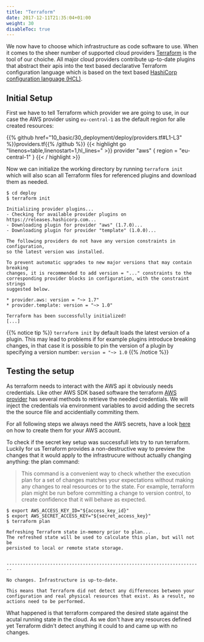 ```yaml
---
title: "Terraform"
date: 2017-12-11T21:35:04+01:00
weight: 30
disableToc: true
---
```


We now have to choose which infrastructure as code software to use. When it comes to the sheer number of supported cloud providers [Terraform](https://www.terraform.io/) is the tool of our choiche. All major cloud providers contribute up-to-date plugins that abstract their apis into the text based declarative Terraform configuration language which is based on the text based [HashiCorp configuration language (HCL)](https://github.com/hashicorp/hcl).

## Initial Setup
First we have to tell Terraform which provider we are going to use, in our case the AWS provider using `eu-central-1` as the default region for alle created resources:

<!--snippet:deploy_aws_provider-->
{{% github href="10_basic/30_deployment/deploy/providers.tf#L1-L3" %}}providers.tf{{% /github %}}
{{< highlight go "linenos=table,linenostart=1,hl_lines=" >}}
provider "aws" { 
  region = "eu-central-1"
} 
{{< / highlight >}}
<!--eos:deploy_aws_provider-->

Now we can initialize the working directory by running `terraform init` which will also scan all Terraform files for referenced plugins and download them as needed.

```
$ cd deploy
$ terraform init

Initializing provider plugins...
- Checking for available provider plugins on https://releases.hashicorp.com...
- Downloading plugin for provider "aws" (1.7.0)...
- Downloading plugin for provider "template" (1.0.0)...

The following providers do not have any version constraints in configuration,
so the latest version was installed.

To prevent automatic upgrades to new major versions that may contain breaking
changes, it is recommended to add version = "..." constraints to the
corresponding provider blocks in configuration, with the constraint strings
suggested below.

* provider.aws: version = "~> 1.7"
* provider.template: version = "~> 1.0"

Terraform has been successfully initialized!
[...]
```
{{% notice tip %}}
`terraform init` by default loads the latest version of a plugin. This may lead to problems if for example plugins introduce breaking changes, in that case it is possible to pin the version of a plugin by specifying a version number:
`version = "~> 1.0`
{{% /notice %}}

## Testing the setup
As terraform needs to interact with the AWS api it obviously needs credentials. Like other AWS SDK based software the terraform [AWS provider](https://www.terraform.io/docs/providers/aws/) has several methods to retrieve the needed credentials. We will inject the credentials via environment variables to avoid adding the secrets the the source file and accidentially commiting them.

For all following steps we always need the AWS secrets, have a look [here](https://docs.aws.amazon.com/general/latest/gr/managing-aws-access-keys.html) on how to create them for your AWS account.

To check if the secret key setup was successfull lets try to run terraform. Luckily for us Terraform provides a non-destructive way to preview the changes that it would apply to the infrastrucure without actually changing anything: the plan command:

> This command is a convenient way to check whether the execution plan for a set of changes matches your expectations without making any changes to real resources or to the state. For example, terraform plan might be run before committing a change to version control, to create confidence that it will behave as expected.

```
$ export AWS_ACCESS_KEY_ID="${access_key_id}"
$ export AWS_SECRET_ACCESS_KEY="${secret_access_key}"
$ terraform plan

Refreshing Terraform state in-memory prior to plan...
The refreshed state will be used to calculate this plan, but will not be
persisted to local or remote state storage.


------------------------------------------------------------------------

No changes. Infrastructure is up-to-date.

This means that Terraform did not detect any differences between your
configuration and real physical resources that exist. As a result, no
actions need to be performed.
```

What happened is that terraform compared the desired state against the acutal running state in the cloud. As we don't have any resources defined yet Terraform didn't detect anything it could to and came up with no changes.
